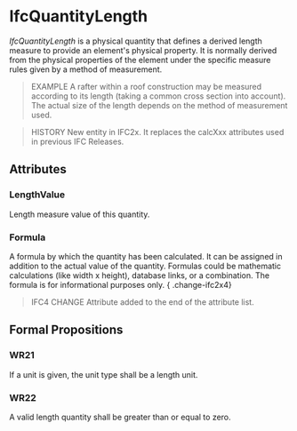 # IfcQuantityLength

_IfcQuantityLength_ is a physical quantity that defines a derived length measure to provide an element's physical property. It is normally derived from the physical properties of the element under the specific measure rules given by a method of measurement.
<!-- end of short definition -->


> EXAMPLE A rafter within a roof construction may be measured according to its length (taking a common cross section into account). The actual size of the length depends on the method of measurement used.

> HISTORY New entity in IFC2x. It replaces the calcXxx attributes used in previous IFC Releases.

## Attributes

### LengthValue
Length measure value of this quantity.

### Formula
A formula by which the quantity has been calculated. It can be assigned in addition to the actual value of the quantity. Formulas could be mathematic calculations (like width x height), database links, or a combination. The formula is for informational purposes only.
{ .change-ifc2x4}
> IFC4 CHANGE Attribute added to the end of the attribute list.

## Formal Propositions

### WR21
If a unit is given, the unit type shall be a length unit.

### WR22
A valid length quantity shall be greater than or equal to zero.
